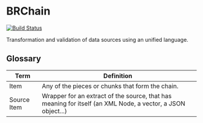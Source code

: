 # BRChain
[![Build Status](https://travis-ci.org/jdomenechb/brchain.svg?branch=master)](https://travis-ci.org/jdomenechb/brchain)

Transformation and validation of data sources using an unified language.

## Glossary
| Term | Definition |
| --- | --- |
| Item | Any of the pieces or chunks that form the chain. |
| Source Item | Wrapper for an extract of the source, that has meaning for itself (an XML Node, a vector, a JSON object...) |